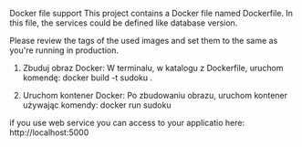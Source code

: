 Docker file support
This project contains a Docker file named Dockerfile. 
In this file, the services could be defined like database version.

Please review the tags of the used images and set them to the same 
as you're running in production.

1. Zbuduj obraz Docker: W terminalu, w katalogu z Dockerfile, uruchom komendę:
docker build -t sudoku .

2. Uruchom kontener Docker: Po zbudowaniu obrazu, uruchom kontener używając komendy:
docker run sudoku
   
if you use web service you can access to your applicatio here:
http://localhost:5000
